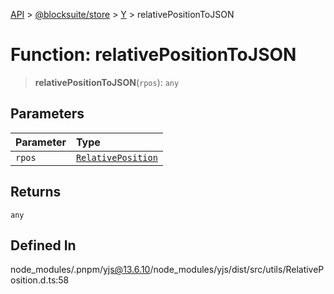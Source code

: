 [API](../../../../../index.md) > [@blocksuite/store](../../../index.md) > [Y](../index.md) > relativePositionToJSON

# Function: relativePositionToJSON

> **relativePositionToJSON**(`rpos`): `any`

## Parameters

| Parameter | Type |
| :------ | :------ |
| `rpos` | [`RelativePosition`](../classes/class.RelativePosition.md) |

## Returns

`any`

## Defined In

node\_modules/.pnpm/yjs@13.6.10/node\_modules/yjs/dist/src/utils/RelativePosition.d.ts:58
